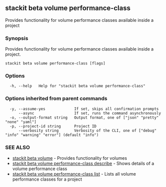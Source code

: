## stackit beta volume performance-class

Provides functionality for volume performance classes available inside a project

### Synopsis

Provides functionality for volume performance classes available inside a project.

```
stackit beta volume performance-class [flags]
```

### Options

```
  -h, --help   Help for "stackit beta volume performance-class"
```

### Options inherited from parent commands

```
  -y, --assume-yes             If set, skips all confirmation prompts
      --async                  If set, runs the command asynchronously
  -o, --output-format string   Output format, one of ["json" "pretty" "none" "yaml"]
  -p, --project-id string      Project ID
      --verbosity string       Verbosity of the CLI, one of ["debug" "info" "warning" "error"] (default "info")
```

### SEE ALSO

* [stackit beta volume](./stackit_beta_volume.md)	 - Provides functionality for volumes
* [stackit beta volume performance-class describe](./stackit_beta_volume_performance-class_describe.md)	 - Shows details of a volume performance class
* [stackit beta volume performance-class list](./stackit_beta_volume_performance-class_list.md)	 - Lists all volume performance classes for a project

